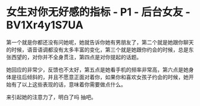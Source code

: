 # 女生对你无好感的指标 - P1 - 后台女友 - BV1Xr4y1S7UA

第一个就是你都还没有问她呢，她就告诉你她有男朋友了，第二个就是她跟你聊天的时候，语音语调都没有太多丰富的变化，第三个就是她跟你约会的时候，总是东张西望的，对你并不全身贯注，第四点是对你提起的话题。

她回应的非常少，反馈也不太好，第五点是她看手机的频率非常高，第六点是她身体是往后倾斜的，并且不愿意正面对着你，如果你和喜欢女孩子约会的时候，她开始有了以上这些表现的话，意味着你需要做点什么。

来引起她的注意力了，明白了吗 抽吧。